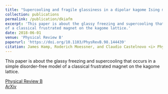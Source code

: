 ```yaml
---
title: "Supercooling and fragile glassiness in a dipolar kagome Ising magnet"
collection: publications
permalink: /publication/dkiafm
excerpt: 'This paper is about the glassy freezing and supercooling that occurs in a simple disorder-free model 
of a classical frustrated magnet on the kagome lattice.'
date: 2018-06-01
venue: 'Physical Review B'
paperurl: 'https://doi.org/10.1103/PhysRevB.98.144439'
citation: James Hamp, Roderich Moessner, and Claudio Castelnovo <i> Phys. Rev. B </i> 98 144439 (2018)
---
```

This paper is about the glassy freezing and supercooling that occurs in a simple disorder-free model 
of a classical frustrated magnet on the kagome lattice.

[Physical Review B](https://journals.aps.org/prb/abstract/10.1103/PhysRevB.98.144439)   
[ArXiv](https://arxiv.org/abs/1806.02471)